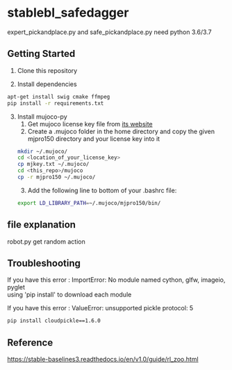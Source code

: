 # stablebl_safedagger

expert_pickandplace.py and safe_pickandplace.py need python 3.6/3.7

## Getting Started

1. Clone this repository

2. Install dependencies
```sh
apt-get install swig cmake ffmpeg
pip install -r requirements.txt
```

3. Install mujoco-py
    1. Get mujoco license key file from <a href="https://www.roboti.us/license.html">its website</a>
    2. Create a .mujoco folder in the home directory and copy the given mjpro150 directory and your license key into it
      ```sh
      mkdir ~/.mujoco/
      cd <location_of_your_license_key>
      cp mjkey.txt ~/.mujoco/
      cd <this_repo>/mujoco
      cp -r mjpro150 ~/.mujoco/
      ```
    3. Add the following line to bottom of your .bashrc file: 
      ```sh
      export LD_LIBRARY_PATH=~/.mujoco/mjpro150/bin/
      ```

## file explanation

robot.py
get random action

## Troubleshooting
If you have this error : ImportError: No module named cython, glfw, imageio, pyglet  
using 'pip install' to download each module

If you have this error : ValueError: unsupported pickle protocol: 5
```sh
pip install cloudpickle==1.6.0
```

## Reference
https://stable-baselines3.readthedocs.io/en/v1.0/guide/rl_zoo.html
